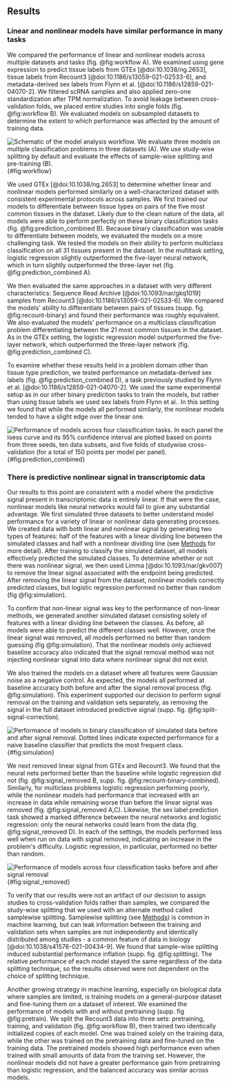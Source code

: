 ## Results

### Linear and nonlinear models have similar performance in many tasks
We compared the performance of linear and nonlinear models across multiple datasets and tasks (fig. @fig:workflow A).
We examined using gene expression to predict tissue labels from GTEx [@doi:10.1038/ng.2653], tissue labels from Recount3 [@doi:10.1186/s13059-021-02533-6], and metadata-derived sex labels from Flynn et al. [@doi:10.1186/s12859-021-04070-2].
We filtered scRNA samples and also applied zero-one standardization after TPM normalization.
To avoid leakage between cross-validation folds, we placed entire studies into single folds (fig. @fig:workflow B).
We evaluated models on subsampled datasets to determine the extent to which performance was affected by the amount of training data.

![
Schematic of the model analysis workflow. We evaluate three models on multiple classification problems in three datasets (A). We use study-wise splitting by default and evaluate the effects of sample-wise splitting and pre-training (B).
](./images/workflow.svg "Workflow diagram"){#fig:workflow}


We used GTEx [@doi:10.1038/ng.2653] to determine whether linear and nonlinear models performed similarly on a well-characterized dataset with consistent experimental protocols across samples.
We first trained our models to differentiate between tissue types on pairs of the five most common tissues in the dataset.
Likely due to the clean nature of the data, all models were able to perform perfectly on these binary classification tasks (fig. @fig:prediction_combined B).
Because binary classification was unable to differentiate between models, we evaluated the models on a more challenging task.
We tested the models on their ability to perform multiclass classification on all 31 tissues present in the dataset.
In the multitask setting, logistic regression slightly outperformed the five-layer neural network, which in turn slightly outperformed the three-layer net (fig. @fig:prediction_combined A).

We then evaluated the same approaches in a dataset with very different characteristics: Sequence Read Archive [@doi:10.1093/nar/gkq1019] samples from Recount3 [@doi:10.1186/s13059-021-02533-6].
We compared the models' ability to differentiate between pairs of tissues (supp. fig. @fig:recount-binary) and found their performance was roughly equivalent.
We also evaluated the models' performance on a multiclass classification problem differentiating between the 21 most common tissues in the dataset.
As in the GTEx setting, the logistic regression model outperformed the five-layer network, which outperformed the three-layer network (fig. @fig:prediction_combined C). 

To examine whether these results held in a problem domain other than tissue type prediction, we tested performance on metadata-derived sex labels (fig. @fig:prediction_combined D), a task previously studied by Flynn et al. [@doi:10.1186/s12859-021-04070-2].
We used the same experimental setup as in our other binary prediction tasks to train the models, but rather than using tissue labels we used sex labels from Flynn et al..
In this setting we found that while the models all performed similarly, the nonlinear models tended to have a slight edge over the linear one.

![
Performance of models across four classification tasks. In each panel the loess curve and its 95% confidence interval are plotted based on points from three seeds, ten data subsets, and five folds of studywise cross-validation (for a total of 150 points per model per panel).
](./images/full_signal_combined.svg ){#fig:prediction_combined}

### There is predictive nonlinear signal in transcriptomic data
Our results to this point are consistent with a model where the predictive signal present in transcriptomic data is entirely linear.
If that were the case, nonlinear models like neural networks would fail to give any substantial advantage.
We first simulated three datasets to better understand model performance for a variety of linear or nonlinear data generating processes.
We created data with both linear and nonlinear signal by generating two types of features: half of the features with a linear dividing line between the simulated classes and half with a nonlinear dividing line (see [Methods](#methods) for more detail).
After training to classify the simulated dataset, all models effectively predicted the simulated classes.
To determine whether or not there was nonlinear signal, we then used Limma [@doi:10.1093/nar/gkv007] to remove the linear signal associated with the endpoint being predicted.
After removing the linear signal from the dataset, nonlinear models correctly predicted classes, but logistic regression performed no better than random (fig @fig:simulation).

To confirm that non-linear signal was key to the performance of non-linear methods, we generated another simulated dataset consisting solely of features with a linear dividing line between the classes.
As before, all models were able to predict the different classes well.
However, once the linear signal was removed, all models performed no better than random guessing (fig @fig:simulation).
That the nonlinear models only achieved baseline accuracy also indicated that the signal removal method was not injecting nonlinear signal into data where nonlinear signal did not exist.

We also trained the models on a dataset where all features were Gaussian noise as a negative control.
As expected, the models all performed at baseline accuracy both before and after the signal removal process (fig. @fig:simulation).
This experiment supported our decision to perform signal removal on the training and validation sets separately, as removing the signal in the full dataset introduced predictive signal (supp. fig. @fig:split-signal-correction).

![
Performance of models in binary classification of simulated data before and after signal removal. Dotted lines indicate expected performance for a naive baseline classifier that predicts the most frequent class.
](./images/simulated_data_combined.svg ){#fig:simulation}

We next removed linear signal from GTEx and Recount3.
We found that the neural nets performed better than the baseline while logistic regression did not (fig. @fig:signal_removed B, supp. fig. @fig:recount-binary-combined).
Similarly, for multiclass problems logistic regression performing poorly, while the nonlinear models had performance that increased with an increase in data while remaining worse than before the linear signal was removed (fig. @fig:signal_removed A,C).
Likewise, the sex label prediction task showed a marked difference between the neural networks and logistic regression: only the neural networks could learn from the data (fig. @fig:signal_removed D).
In each of the settings, the models performed less well when run on data with signal removed, indicating an increase in the problem's difficulty. 
Logistic regression, in particular, performed no better than random.

![
Performance of models across four classification tasks before and after signal removal
](./images/signal_removed_combined.svg ){#fig:signal_removed}

To verify that our results were not an artifact of our decision to assign studies to cross-validation folds rather than samples, we compared the study-wise splitting that we used with an alternate method called samplewise splitting.
Samplewise splitting (see [Methods](#methods)) is common in machine learning, but can leak information between the training and validation sets when samples are not independently and identically distributed among studies - a common feature of data in biology [@doi:10.1038/s41576-021-00434-9].
We found that sample-wise splitting induced substantial performance inflation (supp. fig. @fig:splitting).
The relative performance of each model stayed the same regardless of the data splitting technique, so the results observed were not dependent on the choice of splitting technique.

Another growing strategy in machine learning, especially on biological data where samples are limited, is training models on a general-purpose dataset and fine-tuning them on a dataset of interest.
We examined the performance of models with and without pretraining (supp. fig @fig:pretrain).
We split the Recount3 data into three sets: pretraining, training, and validation (fig. @fig:workflow B), then trained two identically initialized copies of each model.
One was trained solely on the training data, while the other was trained on the pretraining data and fine-tuned on the training data.
The pretrained models showed high performance even when trained with small amounts of data from the training set.
However, the nonlinear models did not have a greater performance gain from pretraining than logistic regression, and the balanced accuracy was similar across models.
